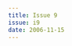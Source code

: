 ```yaml
---
title: Issue 9
issue: i9
date: 2006-11-15
---
```


<!-- Leave blank, list of items automatically generated by code. -->